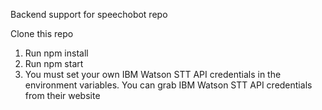 Backend support for speechobot repo

Clone this repo

1. Run npm install
2. Run npm start
3. You must set your own IBM Watson STT API credentials in the environment variables. You can grab IBM Watson STT API credentials from their website